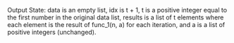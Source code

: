 Output State: data is an empty list, idx is t + 1, t is a positive integer equal to the first number in the original data list, results is a list of t elements where each element is the result of func_1(n, a) for each iteration, and a is a list of positive integers (unchanged).